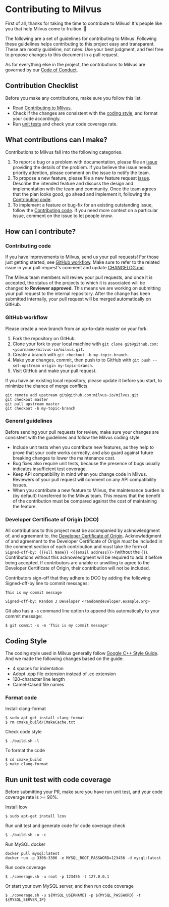# Contributing to Milvus

First of all, thanks for taking the time to contribute to Milvus! It's people like you that help Milvus come to fruition. :tada:

The following are a set of guidelines for contributing to Milvus. Following these guidelines helps contributing to this project easy and transparent. These are mostly guideline, not rules. Use your best judgment, and feel free to propose changes to this document in a pull request.

As for everything else in the project, the contributions to Milvus are governed by our [Code of Conduct](CODE_OF_CONDUCT.md).

## Contribution Checklist

Before you make any contributions, make sure you follow this list.

- Read [Contributing to Milvus](CONTRIBUTING.md).
- Check if the changes are consistent with the [coding style](CONTRIBUTING.md#coding-style), and format your code accordingly.
- Run [unit tests](CONTRIBUTING.md#run-unit-test-with-code-coverage) and check your code coverage rate.

## What contributions can I make?

Contributions to Milvus fall into the following categories.

1. To report a bug or a problem with documentation, please file an [issue](https://github.com/milvus-io/milvus/issues/new/choose) providing the details of the problem. If you believe the issue needs priority attention, please comment on the issue to notify the team.
2. To propose a new feature, please file a new feature request [issue](https://github.com/milvus-io/milvus/issues/new/choose). Describe the intended feature and discuss the design and implementation with the team and community. Once the team agrees that the plan looks good, go ahead and implement it, following the [Contributing code](CONTRIBUTING.md#contributing-code).
3. To implement a feature or bug-fix for an existing outstanding issue, follow the [Contributing code](CONTRIBUTING.md#contributing-code). If you need more context on a particular issue, comment on the issue to let people know.

## How can I contribute?

### Contributing code

If you have improvements to Milvus, send us your pull requests! For those just getting started, see [GitHub workflow](#github-workflow). Make sure to refer to the related issue in your pull request's comment and update [CHANGELOG.md](CHANGELOG.md).

The Milvus team members will review your pull requests, and once it is accepted, the status of the projects to which it is associated will be changed to **Reviewer approved**. This means we are working on submitting your pull request to the internal repository. After the change has been submitted internally, your pull request will be merged automatically on GitHub.

### GitHub workflow

Please create a new branch from an up-to-date master on your fork.

1. Fork the repository on GitHub.
2. Clone your fork to your local machine with `git clone git@github.com:<yourname>/milvus-io/milvus.git`.
3. Create a branch with `git checkout -b my-topic-branch`.
4. Make your changes, commit, then push to to GitHub with `git push --set-upstream origin my-topic-branch`.
5. Visit GitHub and make your pull request.

If you have an existing local repository, please update it before you start, to minimize the chance of merge conflicts.

```shell
git remote add upstream git@github.com:milvus-io/milvus.git
git checkout master
git pull upstream master
git checkout -b my-topic-branch
```

### General guidelines

Before sending your pull requests for review, make sure your changes are consistent with the guidelines and follow the Milvus coding style.

- Include unit tests when you contribute new features, as they help to prove that your code works correctly, and also guard against future breaking changes to lower the maintenance cost.
- Bug fixes also require unit tests, because the presence of bugs usually indicates insufficient test coverage.
- Keep API compatibility in mind when you change code in Milvus. Reviewers of your pull request will comment on any API compatibility issues.
- When you contribute a new feature to Milvus, the maintenance burden is (by default) transferred to the Milvus team. This means that the benefit of the contribution must be compared against the cost of maintaining the feature.

### Developer Certificate of Origin (DCO)

All contributions to this project must be accompanied by acknowledgment of, and agreement to, the [Developer Certificate of Origin](https://developercertificate.org/). Acknowledgment of and agreement to the Developer Certificate of Origin _must_ be included in the comment section of each contribution and _must_ take the form of `Signed-off-by: {{Full Name}} <{{email address}}>` (without the `{}`). Contributions without this acknowledgment will be required to add it before being accepted. If contributors are unable or unwilling to agree to the Developer Certificate of Origin, their contribution will not be included.

Contributors sign-off that they adhere to DCO by adding the following Signed-off-by line to commit messages:

```text
This is my commit message

Signed-off-by: Random J Developer <random@developer.example.org>
```

Git also has a `-s` command line option to append this automatically to your commit message:

```shell
$ git commit -s -m 'This is my commit message'
```

## Coding Style
The coding style used in Milvus generally follow [Google C++ Style Guide](https://google.github.io/styleguide/cppguide.html).
And we made the following changes based on the guide:

- 4 spaces for indentation
- Adopt .cpp file extension instead of .cc extension
- 120-character line length
- Camel-Cased file names

### Format code

Install clang-format
```shell
$ sudo apt-get install clang-format
$ rm cmake_build/CMakeCache.txt
```
Check code style
```shell
$ ./build.sh -l
```
To format the code
```shell
$ cd cmake_build
$ make clang-format
```

## Run unit test with code coverage

Before submitting your PR, make sure you have run unit test, and your code coverage rate is >= 90%.

Install lcov
```shell
$ sudo apt-get install lcov
```
Run unit test and generate code for code coverage check
```shell 
$ ./build.sh -u -c
```

Run MySQL docker
```shell 
docker pull mysql:latest
docker run -p 3306:3306 -e MYSQL_ROOT_PASSWORD=123456 -d mysql:latest
```

Run code coverage

```shell  
$ ./coverage.sh -u root -p 123456 -t 127.0.0.1
```

Or start your own MySQL server, and then run code coverage

```shell
$ ./coverage.sh -u ${MYSQL_USERNAME} -p ${MYSQL_PASSWORD} -t ${MYSQL_SERVER_IP}
```

